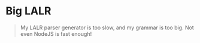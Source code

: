 Big LALR
========

> My LALR parser generator is too slow, and my grammar is too big. Not even NodeJS is fast enough!
